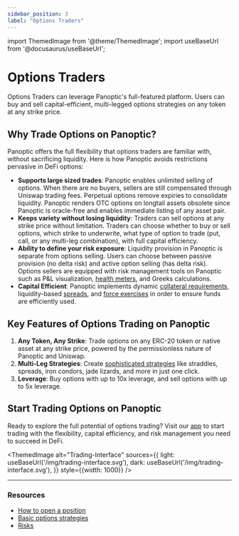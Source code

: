 ```yaml
---
sidebar_position: 3
label: "Options Traders"
---
```


import ThemedImage from '@theme/ThemedImage';
import useBaseUrl from '@docusaurus/useBaseUrl';

# Options Traders

Options Traders can leverage Panoptic's full-featured platform. Users can buy and sell capital-efficient, multi-legged options strategies on any token at any strike price. 

## Why Trade Options on Panoptic?

Panoptic offers the full flexibility that options traders are familiar with, without sacrificing liquidity. Here is how Panoptic avoids restrictions pervasive in DeFi options:

- **Supports large sized trades**: Panoptic enables unlimited selling of options. When there are no buyers, sellers are still compensated through Uniswap trading fees. Perpetual options remove expiries to consolidate liquidity. Panoptic renders OTC options on longtail assets obsolete since Panoptic is oracle-free and enables immediate listing of any asset pair.
- **Keeps variety without losing liquidity**: Traders can sell options at any strike price without limitation. Traders can choose whether to buy or sell options, which strike to underwrite, what type of option to trade (put, call, or any multi-leg combination), with full capital efficiency.
- **Ability to define your risk exposure**: Liquidity provision in Panoptic is separate from options selling. Users can choose between passive provision (no delta risk) and active option selling (has delta risk). Options sellers are equipped with risk management tools on Panoptic such as P&L visualization, [health meters](/docs/product/liquidations#liquidations-and-buying-power-usage), and Greeks calculations.
- **Capital Efficient**: Panoptic implements dynamic [collateral requirements](/docs/product/collateral-and-buying-power#collateral-requirements), liquidity-based [spreads](/docs/product/spread), and [force exercises](/docs/product/force-exercise) in order to ensure funds are efficiently used.

## Key Features of Options Trading on Panoptic
1. **Any Token, Any Strike**: Trade options on any ERC-20 token or native asset at any strike price, powered by the permissionless nature of Panoptic and Uniswap.
2. **Multi-Leg Strategies**: Create [sophisticated strategies](/research/essential-options-strategies-to-know) like straddles, spreads, iron condors, jade lizards, and more in just one click.
3. **Leverage**: Buy options with up to 10x leverage, and sell options with up to 5x leverage.

## Start Trading Options on Panoptic
Ready to explore the full potential of options trading? Visit our [app](app.panoptic.xyz) to start trading with the flexibility, capital efficiency, and risk management you need to succeed in DeFi.

<ThemedImage
  alt="Trading-Interface"
  sources={{
    light: useBaseUrl('/img/trading-interface.svg'),
    dark: useBaseUrl('/img/trading-interface.svg'),
  }}
  style={{width: 1000}}
/>

---

### Resources
- [How to open a position](/docs/product/opening-a-position)
- [Basic options strategies](/docs/product/basic-options-strategies)
- [Risks](/docs/panoptic-protocol/risks)
